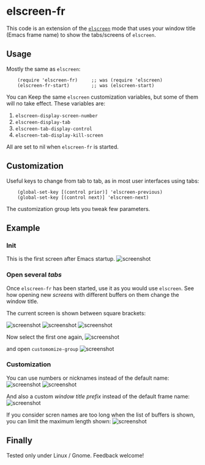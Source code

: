 # elscreen-fr
This code is an extension of
the [`elscreen`](https://github.com/knu/elscreen) mode that uses your
window title (Emacs frame name) to show the tabs/screens of
`elscreen`.

## Usage
Mostly the same as `elscreen`:

```{lisp}
    (require 'elscreen-fr)     ;; was (require 'elscreen)
    (elscreen-fr-start)        ;; was (elscreen-start)
```

You can Keep the same `elscreen` customization variables, but some of
them will no take effect. These variables are:

1. `elscreen-display-screen-number`
2. `elscreen-display-tab`
3. `elscreen-tab-display-control`
4. `elscreen-tab-display-kill-screen`

All are set to nil when `elscreen-fr` is started.

## Customization
Useful keys to change from tab to tab, as in most user interfaces
using tabs:

```{lisp}
    (global-set-key [(control prior)] 'elscreen-previous)
    (global-set-key [(control next)] 'elscreen-next)
```

The customization group lets you tweak few parameters.

## Example

### Init
This is the first screen after Emacs startup.
![screenshot](https://raw.githubusercontent.com/rocher/elscreen-fr/master/img/0-init.png)

### Open several *tabs*
Once `elscreen-fr` has been started, use it as you would use
`elscreen`. See how opening new *screens* with different buffers on
them change the window title.

The current screen is shown between square brackets:

![screenshot](https://raw.githubusercontent.com/rocher/elscreen-fr/master/img/1-one-tab.png)
![screenshot](https://raw.githubusercontent.com/rocher/elscreen-fr/master/img/2-two-tabs.png)
![screenshot](https://raw.githubusercontent.com/rocher/elscreen-fr/master/img/3-three-tabs.png)

Now select the first one again,
![screenshot](https://raw.githubusercontent.com/rocher/elscreen-fr/master/img/4-three-tabs-select-first.png)

and open `customomize-group`
![screenshot](https://raw.githubusercontent.com/rocher/elscreen-fr/master/img/5-three-tabs-first-is-custom.png)


### Customization

You can use numbers or nicknames instead of the default name:
![screenshot](https://raw.githubusercontent.com/rocher/elscreen-fr/master/img/6-using-numbers.png)
![screenshot](https://raw.githubusercontent.com/rocher/elscreen-fr/master/img/7-using-numbers-and-nicknames.png)


And also a custom *window title prefix* instead of the default frame name:
![screenshot](https://raw.githubusercontent.com/rocher/elscreen-fr/master/img/8-with-custom-prefix.png)

If you consider scren names are too long when the list of buffers is
shown, you can limit the maximum length shown:
![screenshot](https://raw.githubusercontent.com/rocher/elscreen-fr/master/img/9-limited-name-length.png)

## Finally
Tested only under Linux / Gnome.  Feedback welcome!
